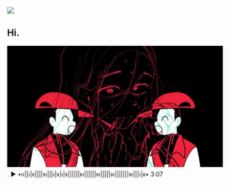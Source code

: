 ![](https://komarev.com/ghpvc/?username=URUSERNAMEHERE&color=red)
## Hi.
![Vanity](vanity.jpg).
▶︎ •၊၊||၊|။||||။‌‌‌‌‌၊|||၊|။|၊|။||||||။‌‌‌‌‌၊||||||။‌‌‌‌‌၊|||||။‌‌‌‌‌၊|||||||။‌‌‌‌‌၊|||၊|။• 3:07
